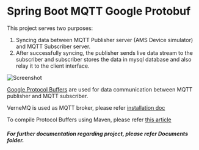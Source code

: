 # Spring Boot MQTT Google Protobuf

This project serves two purposes:
1. Syncing data between MQTT Publisher server (AMS Device simulator) and MQTT Subscriber server.
2. After successfully syncing, the publisher sends live data stream to the subscriber and subscriber stores the data in mysql database and also relay it to the client interface. 

![Screenshot](https://github.com/pinakjakhr/springboot-MQTT-google-protobuf-mysql/blob/master/0.%20Documents/MQTT.jpg)

[Google Protocol Buffers](https://developers.google.com/protocol-buffers/docs/javatutorial) are used for data communication between MQTT publisher and MQTT subscriber.

VerneMQ is used as MQTT broker, please refer [installation doc](https://docs.vernemq.com/installation/debian_and_ubuntu)

To compile Protocol Buffers using Maven, please refer [this article](https://dzone.com/articles/compile-protocol-buffers-using-maven)

##### _For further documentation regarding project, please refer Documents folder._
